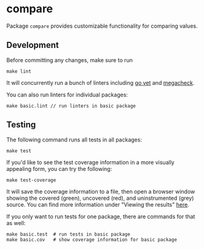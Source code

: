 # compare

Package `compare` provides customizable functionality for comparing values.

## Development

Before committing any changes, make sure to run

    make lint

It will concurrently run a bunch of linters including [go vet](https://golang.org/cmd/vet/) and [megacheck](https://github.com/dominikh/go-tools/tree/master/cmd/megacheck).

You can also run linters for individual packages:

    make basic.lint // run linters in basic package

## Testing

The following command runs all tests in all packages:

    make test

If you'd like to see the test coverage information in a more visually appealing form, you can try the following:

    make test-coverage

It will save the coverage information to a file, then open a browser window showing the covered (green), uncovered (red), and uninstrumented (grey) source. You can find more information under "Viewing the results" [here](https://blog.golang.org/cover).

If you only want to run tests for one package, there are commands for that as well:

    make basic.test  # run tests in basic package
    make basic.cov   # show coverage information for basic package
